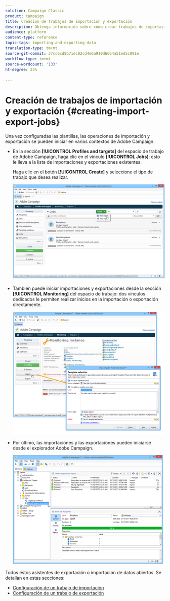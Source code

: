 ```yaml
---
solution: Campaign Classic
product: campaign
title: Creación de trabajos de importación y exportación
description: Obtenga información sobre cómo crear trabajos de importación y exportación en Campaign Classic.
audience: platform
content-type: reference
topic-tags: importing-and-exporting-data
translation-type: tm+mt
source-git-commit: 37cc6cd8b71ec82cd4e6a910d6664a51ed5c091e
workflow-type: tm+mt
source-wordcount: '133'
ht-degree: 25%

---
```



# Creación de trabajos de importación y exportación {#creating-import-export-jobs}

Una vez configuradas las plantillas, las operaciones de importación y exportación se pueden iniciar en varios contextos de Adobe Campaign.

* En la sección **[!UICONTROL Profiles and targets]** del espacio de trabajo de Adobe Campaign, haga clic en el vínculo **[!UICONTROL Jobs]**: esto le lleva a la lista de importaciones y exportaciones existentes.

   Haga clic en el botón **[!UICONTROL Create]** y seleccione el tipo de trabajo que desea realizar.

   ![](assets/s_ncs_user_import_from_home.png)

* También puede iniciar importaciones y exportaciones desde la sección **[!UICONTROL Monitoring]** del espacio de trabajo: dos vínculos dedicados le permiten realizar inicios en la importación o exportación directamente.

   ![](assets/s_ncs_user_import_from_production.png)

* Por último, las importaciones y las exportaciones pueden iniciarse desde el explorador Adobe Campaign.

   ![](assets/s_ncs_user_export_wizard_launch_from_menu.png)


Todos estos asistentes de exportación o importación de datos abiertos. Se detallan en estas secciones:

* [Configuración de un trabajo de importación](../../platform/using/executing-import-jobs.md)
* [Configuración de un trabajo de exportación](../../platform/using/executing-export-jobs.md)
